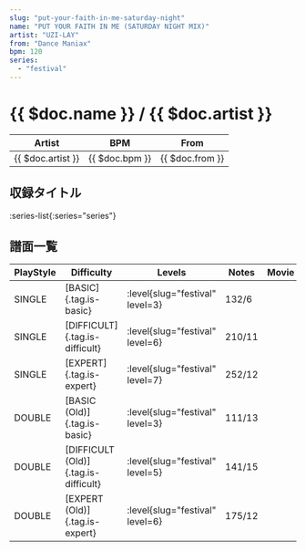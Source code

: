 ```yaml
---
slug: "put-your-faith-in-me-saturday-night"
name: "PUT YOUR FAITH IN ME (SATURDAY NIGHT MIX)"
artist: "UZI-LAY"
from: "Dance Maniax"
bpm: 120
series:
  - "festival"
---
```


# {{ $doc.name }} / {{ $doc.artist }}

|Artist|BPM|From|
|------|---|----|
|{{ $doc.artist }}|{{ $doc.bpm }}|{{ $doc.from }}|

## 収録タイトル

:series-list{:series="series"}

## 譜面一覧

|PlayStyle|Difficulty|Levels|Notes|Movie|
|---------|----------|------|-----|-----|
|SINGLE|[BASIC]{.tag.is-basic}|:level{slug="festival" level=3}|132/6||
|SINGLE|[DIFFICULT]{.tag.is-difficult}|:level{slug="festival" level=6}|210/11||
|SINGLE|[EXPERT]{.tag.is-expert}|:level{slug="festival" level=7}|252/12||
|DOUBLE|[BASIC (Old)]{.tag.is-basic}|:level{slug="festival" level=3}|111/13||
|DOUBLE|[DIFFICULT (Old)]{.tag.is-difficult}|:level{slug="festival" level=5}|141/15||
|DOUBLE|[EXPERT (Old)]{.tag.is-expert}|:level{slug="festival" level=6}|175/12||
